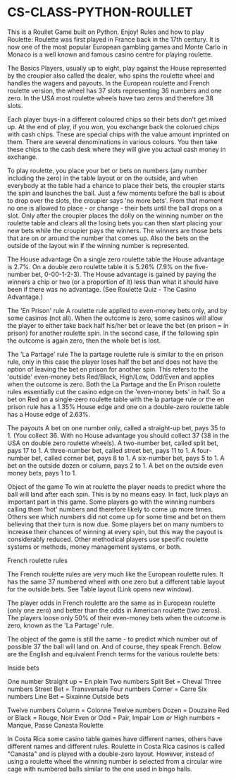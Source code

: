 # CS-CLASS-PYTHON-ROULLET
  This is a Roullet Game built on Python. 
  Enjoy! 
Rules and how to play Roulette: 
Roulette was first played in France back in the 17th century. 
It is now one of the most popular European gambling games and Monte Carlo in Monaco is a well known and famous casino centre for playing roulette.

The Basics 
Players, usually up to eight, play against the House represented by the croupier also called the dealer, who spins the roulette wheel and handles the wagers and payouts. 
In the European roulette and French roulette version, the wheel has 37 slots representing 36 numbers and one zero. In the USA most roulette wheels have two zeros and therefore 38 slots.

Each player buys-in a different coloured chips so their bets don't get mixed up. At the end of play, if you won, you exchange back the colorued chips with cash chips. 
These are special chips with the value amount imprinted on them. There are several denominations in various colours. 
You then take these chips to the cash desk where they will give you actual cash money in exchange.

To play roulette, you place your bet or bets on numbers (any number including the zero) in the table layout or on the outside, and when everybody at the table had a chance to place their bets, the croupier starts the spin and launches the ball. 
Just a few moments before the ball is about to drop over the slots, the croupier says 'no more bets'. From that moment no one is allowed to place - or change - their bets until the ball drops on a slot. Only after the croupier places the dolly on the winning number on the roulette table and clears all the losing bets you can then start placing your new bets while the croupier pays the winners. The winners are those bets that are on or around the number that comes up. Also the bets on the outside of the layout win if the winning number is represented.

The House advantage 
On a single zero roulette table the House advantage is 2.7%. 
On a double zero roulette table it is 5.26% (7.9% on the five-number bet, 0-00-1-2-3). 
The House advantage is gained by paying the winners a chip or two (or a proportion of it) less than what it should have been if there was no advantage. 
(See Roulette Quiz - The Casino Advantage.)

The 'En Prison' rule 
A roulette rule applied to even-money bets only, and by some casinos (not all).
When the outcome is zero, some casinos will allow the player to either take back half his/her bet or leave the bet (en prison = in prison) for another roulette spin. 
In the second case, if the following spin the outcome is again zero, then the whole bet is lost.

The 'La Partage' rule 
The la partage roulette rule is similar to the en prison rule, only in this case the player loses half the bet and does not have the option of leaving the bet en prison for another spin. 
This refers to the 'outside' even-money bets Red/Black, High/Low, Odd/Even and applies when the outcome is zero. 
Both the La Partage and the En Prison roulette rules essentially cut the casino edge on the 'even-money bets' in half.
So a bet on Red on a single-zero roulette table with the la partage rule or the en prison rule has a 1.35% House edge and one on a double-zero roulette table has a House edge of 2.63%.

The payouts 
A bet on one number only, called a straight-up bet, pays 35 to 1.
(You collect 36. With no House advantage you should collect 37 (38 in the USA on double zero roulette wheels). 
A two-number bet, called split bet, pays 17 to 1. 
A three-number bet, called street bet, pays 11 to 1. 
A four-number bet, called corner bet, pays 8 to 1. 
A six-number bet, pays 5 to 1. 
A bet on the outside dozen or column, pays 2 to 1. 
A bet on the outside even money bets, pays 1 to 1.

Object of the game 
To win at roulette the player needs to predict where the ball will land after each spin. This is by no means easy. 
In fact, luck plays an important part in this game. Some players go with the winning numbers calling them 'hot' numbers and therefore likely to come up more times. 
Others see which numbers did not come up for some time and bet on them believing that their turn is now due.
Some players bet on many numbers to increase their chances of winning at every spin, but this way the payout is considerably reduced. Other methodical players use specific roulette systems or methods, money management systems, or both.

French roulette rules

The French roulette rules are very much like the European roulette rules. It has the same 37 numbered wheel with one zero but a different table layout for the outside bets. 
See Table layout (Link opens new window).

The player odds in French roulette are the same as in European roulette (only one zero) and better than the odds in American roulette (two zeros).
The players loose only 50% of their even-money bets when the outcome is zero, known as the 'La Partage' rule.

The object of the game is still the same - to predict which number out of possible 37 the ball will land on. 
And of course, they speak French. Below are the English and equivalent French terms for the various roulette bets:

Inside bets

One number Straight up = En plein
Two numbers Split Bet = Cheval
Three numbers Street Bet = Transversale
Four numbers Corner = Carre
Six numbers Line Bet = Sixainne
Outside bets

Twelve numbers Column = Colonne
Twelve numbers Dozen = Douzaine
Red or Black = Rouge, Noir
Even or Odd = Pair, Impair
Low or High numbers = Manque, Passe
Canasta Roulette

In Costa Rica some casino table games have different names, others have different names and different rules. 
Roulette in Costa Rica casinos is called "Canasta" and is played with a double-zero layout. 
However, instead of using a roulette wheel the winning number is selected from a circular wire cage with numbered balls similar to the one used in bingo halls.

